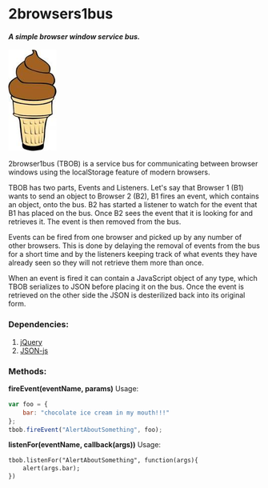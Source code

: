 2browsers1bus
=============
#### *A simple browser window service bus.*
![Yummy chocolate ice cream!!](https://github.com/chz160/2browsers1bus/raw/master/2b1b.jpg)


2browser1bus (TBOB) is a service bus for communicating between browser windows using the localStorage feature of modern browsers.  

TBOB has two parts, Events and Listeners. Let's say that Browser 1 (B1) wants to send an object to Browser 2 (B2), B1 fires an event, which contains an object, onto the bus. B2 has started a listener to watch for the event that B1 has placed on the bus.  Once B2 sees the event that it is looking for and retrieves it. The event is then removed from the bus.

Events can be fired from one browser and picked up by any number of other browsers. This is done by delaying the removal of events from the bus for a short time and by the listeners keeping track of what events they have already seen so they will not retrieve them more than once.

When an event is fired it can contain a JavaScript object of any type, which TBOB serializes to JSON before placing it on the bus. Once the event is retrieved on the other side the JSON is desterilized back into its original form.


### Dependencies:
1. [jQuery](http://jquery.com/download/)
2. [JSON-js](https://github.com/douglascrockford/JSON-js)


### Methods:
**fireEvent(eventName, params)**
Usage:
```javascript
var foo = {
    bar: "chocolate ice cream in my mouth!!!"
};
tbob.fireEvent("AlertAboutSomething", foo);
```

**listenFor(eventName, callback(args))**
Usage:
```
tbob.listenFor("AlertAboutSomething", function(args){
    alert(args.bar);
})
```
